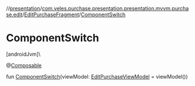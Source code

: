//[presentation](../../../index.md)/[com.veles.purchase.presentation.presentation.mvvm.purchase.edit](../index.md)/[EditPurchaseFragment](index.md)/[ComponentSwitch](-component-switch.md)

# ComponentSwitch

[androidJvm]\

@[Composable](https://developer.android.com/reference/kotlin/androidx/compose/runtime/Composable.html)

fun [ComponentSwitch](-component-switch.md)(viewModel: [EditPurchaseViewModel](../-edit-purchase-view-model/index.md) = viewModel())
